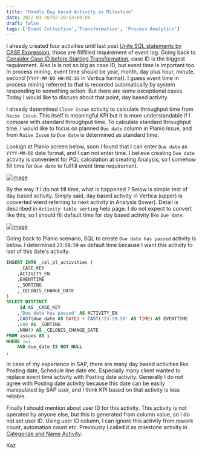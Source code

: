 ```yaml
---
title: "Handle Day based Activity as Milestone"
date: 2022-03-26T02:28:53+09:00
draft: false
tags: ['Event Collection','Transformation', 'Process Analytics']
---
```


I already created four activities until last post [Unite SQL statements by CASE Expression](../2022-03-19-unite-sql-statements-by-case-expression), those are fillfilled requirement of event log. Going back to [Consider Case ID before Starting Transformation](../2022-02-12-consider-case-id-before-starting-transformation), case ID is the biggest requirement. Also is is not so big as case ID, but event time is important too. In process mining, event time should be year, month, day plus hour, minute, second (`YYYY-MM-DD HH:MI:SS` in Vertica format). I guess event time in process mining referred to that is recorded automatically by system responding to something action. But there are some exceptional cases. Today I would like to discuss about that point, day based activity.

I already determined `Close Issue` activity to calculate throughput time from `Raise Issue`. This itself is meaningful KPI but it is more understandable if I compare with standard throughput time. To calculate standard throughput time, I would like to focus on planned `Due date` column in Planio Issue, and from `Raise Issue` to `Due date` is determined as standard time.

Lookign at Planio screen below, soon I found that I can enter `Due date` as `YYYY-MM-DD` date format, and I can not enter time. I believe creating `Due date` activity is convenient for PQL calculation at creating Analysis, so I somehow fill time for `Due date` to fullfill event time requirement.

[![image](https://user-images.githubusercontent.com/67397583/159487601-38bd7abf-0fb4-4447-a5bb-5704cdea60a4.png)](https://user-images.githubusercontent.com/67397583/159487601-38bd7abf-0fb4-4447-a5bb-5704cdea60a4.png)

By the way if I do not fill time, what is happened ? Below is simple test of day based activity. Simply said, day based activity in Vertica (upper) is converted wierd referring to next activity in Analysis (lower). Detail is described in `Activity table sorting` help page. I do not expect to convert like this, so I should fill default time for day based activity like `Due date`.

[![image](https://user-images.githubusercontent.com/67397583/159489824-fc764de9-a2e3-462f-8a9d-3f07313e6f26.png)](https://user-images.githubusercontent.com/67397583/159489824-fc764de9-a2e3-462f-8a9d-3f07313e6f26.png)

Going back to Planio scenario, SQL to create `Due date has passed` activity is below. I determined `23:59:59` as default time because I want this activity to last of this date's activity.

```sql
INSERT INTO _cel_pl_activities (
     _CASE_KEY
    ,ACTIVITY_EN
    ,EVENTTIME
    ,_SORTING 
    ,_CELONIS_CHANGE_DATE
)
SELECT DISTINCT
     id AS _CASE_KEY
    ,'Due date has passed' AS ACTIVITY_EN
    ,CAST(due_date AS DATE) + CAST('23:59:59' AS TIME) AS EVENTTIME
    ,800 AS _SORTING
    ,NOW() AS _CELONIS_CHANGE_DATE
FROM issues AS i
WHERE 1=1
    AND due_date IS NOT NULL
;
```

In case of my experience in SAP, there are many day based activities like Posting date, Schedule line date etc. Especially many client wanted to replace event time activity with Posting date activity. Generally I do not agree with Posting date activity because this date can be easily manipulated by SAP user, and I think KPI based on that activity is less reliable. 

Finally I should mention about user ID for this activity. This activity is not operated by anyone else, but this is generated from column value, so I do not set user ID. Using user ID column, I can ignore this activity from rework count, automation count etc. Previously I called it as milestone activity in [Categorize and Name Activity](../2021-07-24-categorize-and-name-activity).

Kaz